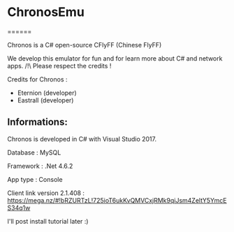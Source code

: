 # ChronosEmu
======

Chronos is a C# open-source CFlyFF (Chinese FlyFF)

We develop this emulator for fun and for learn more about C# and network apps.
/!\ Please respect the credits !

Credits for Chronos :

- Eternion (developer)
- Eastrall (developer)

Informations:
-------

Chronos is developed in C# with Visual Studio 2017.

Database : MySQL

Framework : .Net 4.6.2

App type : Console

Client link version 2.1.408 : https://mega.nz/#!bRZURTzL!725ioT6ukKvQMVCxjRMk9qiJsm4ZeltY5YmcES34q1w


I'll post install tutorial later :)

